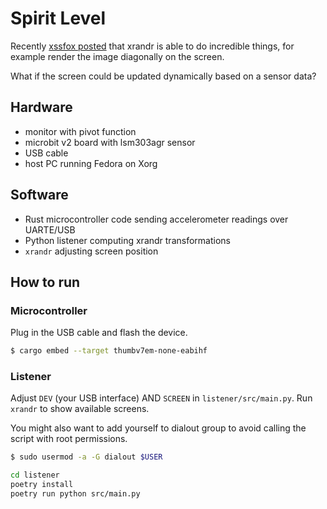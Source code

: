 # Spirit Level

Recently [xssfox posted](https://sprocketfox.io/xssfox/2021/12/02/xrandr/) that xrandr is able to do incredible things, for example render the image diagonally on the screen.

What if the screen could be updated dynamically based on a sensor data?

## Hardware

- monitor with pivot function
- microbit v2 board with lsm303agr sensor
- USB cable
- host PC running Fedora on Xorg

## Software

- Rust microcontroller code sending accelerometer readings over UARTE/USB
- Python listener computing xrandr transformations
- `xrandr` adjusting screen position

## How to run

### Microcontroller

Plug in the USB cable and flash the device.

```bash
$ cargo embed --target thumbv7em-none-eabihf
```

### Listener

Adjust `DEV` (your USB interface) AND `SCREEN` in `listener/src/main.py`.
Run `xrandr` to show available screens. 

You might also want to add yourself to dialout group to avoid calling the script with root permissions.

```bash
$ sudo usermod -a -G dialout $USER
```

```bash
cd listener
poetry install
poetry run python src/main.py
```
